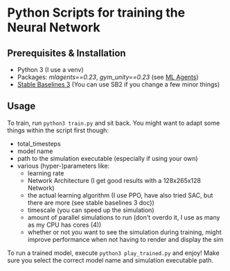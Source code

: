 # Python Scripts for training the Neural Network

## Prerequisites & Installation
+ Python 3 (I use a venv)
+ Packages: *mlagents==0.23*, *gym_unity==0.23* (see [ML Agents](https://github.com/Unity-Technologies/ml-agents/blob/release_12_docs/docs/Installation.md))
+ [Stable Baselines 3](https://github.com/DLR-RM/stable-baselines3) (You can use SB2 if you change a few minor things)


## Usage
To train, run `python3 train.py` and sit back. You might want to adapt some things within the script first though:
+ total_timesteps
+ model name
+ path to the simulation executable (especially if using your own)
+ various (hyper-)parameters like:
	- learning rate
	- Network Architecture (I get good results with a 128x265x128 Network)
	- the actual learning algorithm (I use PPO, have also tried SAC, but there are more (see stable baselines 3 doc))
	- timescale (you can speed up the simulation)
	- amount of parallel simulations to run (don't overdo it, I use as many as my CPU has cores (4))
	- whether or not you want to see the simulation during training, might improve performance when not having to render and display the sim

To run a trained model, execute `python3 play_trained.py` and enjoy! Make sure you select the correct model name and simulation executable path.

